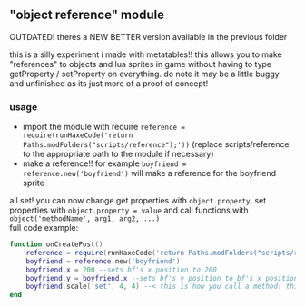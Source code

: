 ## "object reference" module
OUTDATED! theres a NEW BETTER version available in the previous folder

this is a silly experiment i made with metatables!! this allows you to make "references" to objects and lua sprites in game without having to type getProperty / setProperty on everything. do note it may be a little buggy and unfinished as its just more of a proof of concept!

### usage
+ import the module with require `reference = require(runHaxeCode('return Paths.modFolders("scripts/reference");'))` (replace scripts/reference to the appropriate path to the module if necessary)
+ make a reference!! for example `boyfriend = reference.new('boyfriend')` will make a reference for the boyfriend sprite

all set! you can now change get properties with `object.property`, set properties with `object.property = value` and call functions with `object('methodName', arg1, arg2, ...)`
<br>full code example:
```lua
function onCreatePost()
	reference = require(runHaxeCode('return Paths.modFolders("scripts/reference");'))
	boyfriend = reference.new('boyfriend')
	boyfriend.x = 200 --sets bf's x position to 200
	boyfriend.y = boyfriend.x --sets bf's y position to bf's x position
	boyfriend.scale('set', 4, 4) --< this is how you call a method! this calls scale.set on boyfriend to x:4 and y:4
end
```
